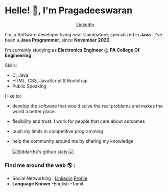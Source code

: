 # Helle! 👋, I'm Pragadeeswaran
<p align="center">
  <a href="https://www.linkedin.com/in/pragadeeswarans/">LinkedIn</a> 
</p>

I'm, a Software developer living near Coimbatore, specialized in **Java** . I've been a **Java Programmer**, since **November 2020**. 

I’m currently studying as **Electronics Engineer** @ **PA College Of Engineering** .

Skills:
-  C, Java
- HTML, CSS, JavaScript & Bootstrap
- Public Speaking

I like to:
- develop the software that would solve the real problems and makes the world a better place.
- flexibility and trust: I work for people that care about outcomes
- push my limits in competitive programming
- help the community around me by sharing my knowledge


  <img align="center" src="https://github-readme-stats.vercel.app/api/top-langs/?username=siddartha19&title_color=fff&text_color=9f9f9f&bg_color=151515&hide=jupyter%20notebook" alt="Siddartha's github stats" />



  <img align="center" src="https://github-readme-stats.vercel.app/api?username=Pragadeesvp&hide=issues&count_private=true&show_icons=true&title_color=fff&icon_color=79ff97&text_color=9f9f9f&bg_color=151515&line_height=40" />


### Find me around the web 🌎 :
- Social Networking :
[LinkedIn](https://www.linkedin.com/in/pragadeeswarans/)
[Profile](https://www.pragadeesvp.github.io/profile.html/)
- **Language Known**
-English 
-Tamil




<!---
Pragadeesvp/Pragadeesvp is a ✨ special ✨ repository because its `README.md` (this file) appears on your GitHub profile.
You can click the Preview link to take a look at your changes.
--->
